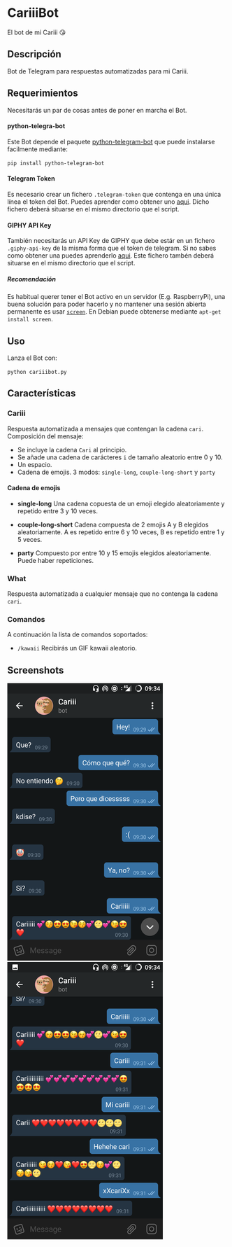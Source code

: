 # CariiiBot

El bot de mi Cariii 😘

## Descripción

Bot de Telegram para respuestas automatizadas para mi Cariii.

## Requerimientos
Necesitarás un par de cosas antes de poner en marcha el Bot.

#### python-telegra-bot
Este Bot depende el paquete [python-telegram-bot](https://python-telegram-bot.org/) que puede instalarse facilmente mediante:

`pip install python-telegram-bot`

#### Telegram Token
Es necesario crear un fichero `.telegram-token` que contenga en una única línea el token del Bot. Puedes aprender como obtener uno [aqui](https://core.telegram.org/bots#6-botfather). Dicho fichero deberá situarse en el mismo directorio que el script.

#### GIPHY API Key
También necesitarás un API Key de GIPHY que debe estár en un fichero `.giphy-api-key` de la misma forma que el token de telegram. Si no sabes como obtener una puedes aprenderlo [aqui](https://developers.giphy.com/docs/). Este fichero tambén deberá situarse en el mismo directorio que el script.

##### Recomendación
Es habitual querer tener el Bot activo en un servidor (E.g. RaspberryPi), una buena solución para poder hacerlo y no mantener una sesión abierta permanente es usar [`screen`](https://www.gnu.org/software/screen/manual/screen.html). En Debian puede obtenerse mediante `apt-get install screen`.

## Uso
Lanza el Bot con:

`python cariiibot.py`

## Características

### Cariii
Respuesta automatizada a mensajes que contengan la cadena `cari`. Composición del mensaje:

 - Se incluye la cadena `Cari` al principio.
 - Se añade una cadena de carácteres `i` de tamaño aleatorio entre 0 y 10.
 - Un espacio.
 - Cadena de emojis. 3 modos: `single-long`, `couple-long-short` y `party`

 #### Cadena de emojis

 - **single-long** Una cadena copuesta de un emoji elegido aleatoriamente y repetido entre 3 y 10 veces.

 - **couple-long-short** Cadena compuesta de 2 emojis A y B elegidos aleatoriamente. A es repetido entre 6 y 10 veces, B es repetido entre 1 y 5 veces.

 - **party** Compuesto por entre 10 y 15 emojis elegidos aleatoriamente. Puede haber repeticiones.

### What
Respuesta automatizada a cualquier mensaje que no contenga la cadena `cari`.

### Comandos
A continuación la lista de comandos soportados:

 - `/kawaii` Recibirás un GIF kawaii aleatorio.

## Screenshots

![Whatt](/media/screenshots/screenshot-0.png?raw=true "Respuestas What")
![Cariii](/media/screenshots/screenshot-1.png?raw=true "Respuestas Cariii")